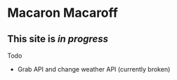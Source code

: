 # Macaron Macaroff

## This site is _in progress_

Todo
- Grab API and change weather API (currently broken)
